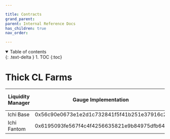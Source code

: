 ```yaml
---

title: Contracts
grand_parent:
parent: Internal Reference Docs
has_children: true
nav_order:

---
```


<details open markdown="block">
  <summary>
    Table of contents
  </summary>
  {: .text-delta }
1. TOC
{:toc}
</details>


# Thick CL Farms

Liquidity Manager | Gauge Implementation                       | Fee Synthesizer Implementation
----------------- | ------------------------------------------ | ------------------------------
Ichi Base         | 0x56c90e0673e1e2d1c732841f5f41b251e37916c2 |
Ichi Fantom       | 0x6195093fe567f4c4f4256635821e9b84975dfb64 |
